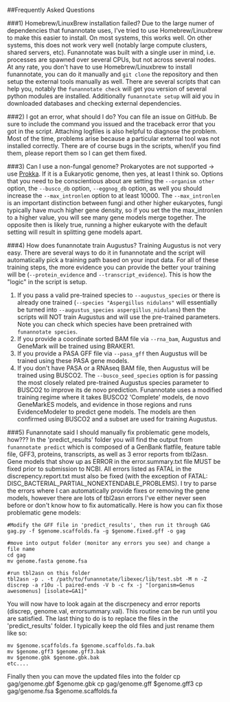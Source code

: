 ##Frequently Asked Questions

###1) Homebrew/LinuxBrew installation failed?
Due to the large numer of dependencies that funannotate uses, I've tried to use Homebrew/Linuxbrew to make this easier to install.  On most systems, this works well.  On other systems, this does not work very well (notably large compute clusters, shared servers, etc).  Funannotate was built with a single user in mind, i.e. processes are spawned over several CPUs, but not across several nodes.  At any rate, you don't have to use Homebrew/Linuxbrew to install funannotate, you can do it manually and `git clone` the repository and then setup the external tools manually as well.  There are several scripts that can help you, notably the `funannotate check` will get you version of several python modules are installed.  Additionally `funannotate setup` will aid you in downloaded databases and checking external dependencies.

###2) I got an error, what should I do?
You can file an issue on GitHub.  Be sure to include the command you issued and the traceback error that you got in the script.  Attaching logfiles is also helpful to diagnose the problem.  Most of the time, problems arise because a particular external tool was not installed correctly.  There are of course bugs in the scripts, when/if you find them, please report them so I can get them fixed.

###3) Can I use a non-fungal genome?
Prokaryotes are not supported -> use [Prokka](https://github.com/tseemann/prokka).  If it is a Eukaryotic genome, then yes, at least I think so.  Options that you need to be conscientious about are setting the `--organism other` option, the `--busco_db` option, `--eggnog_db` option, as well you should increase the `--max_intronlen` option to at least 10000. The `--max_intronlen` is an important distinction between fungi and other higher eukaryotes, fungi typically have much higher gene density, so if you set the the max_intronlen to a higher value, you will see many gene models merge together.  The opposite then is likely true, running a higher eukaryote with the default setting will result in splitting gene models apart.

###4) How does funannotate train Augustus?
Training Augustus is not very easy.  There are several ways to do it in funannotate and the script will automatically pick a training path based on your input data.  For all of these training steps, the more evidence you can provide the better your training will be (`--protein_evidence` and `--transcript_evidence`). This is how the "logic" in the script is setup.  
1) If you pass a valid pre-trained species to `--augustus_species` or there is already one trained (`--species "Aspergillus nidulans"` will essentially be turned into `--augustus_species aspergillus_nidulans`) then the scripts will NOT train Augustus and will use the pre-trained parameters.  Note you can check which species have been pretrained with `funannotate species`. 
2) If you provide a coordinate sorted BAM file via `--rna_bam`, Augustus and GeneMark will be trained using BRAKER1.  
3) If you provide a PASA GFF file via `--pasa_gff` then Augustus will be trained using these PASA gene models. 
4) If you don't have PASA or a RNAseq BAM file, then Augustus will be trained using BUSCO2.  The `--busco_seed_species` option is for passing the most closely related pre-trained Augustus species parameter to BUSCO2 to improve its de novo prediction.  Funannotate uses a modified training regime where it takes BUSCO2 'Complete' models, de novo GeneMarkES models, and evidence in those regions and runs EvidenceModeler to predict gene models.  The models are then confirmed using BUSCO2 and a subset are used for training Augustus.

###5) Funannotate said I should manually fix problematic gene models, how???
In the 'predict_results' folder you will find the output from `funannotate predict` which is composed of a GenBank flatfile, feature table file, GFF3, proteins, transcripts, as well as 3 error reports from tbl2asn.  Gene models that show up as ERROR in the error.summary.txt file MUST be fixed prior to submission to NCBI.  All errors listed as FATAL in the discrepency.report.txt must also be fixed (with the exception of FATAL: DISC_BACTERIAL_PARTIAL_NONEXTENDABLE_PROBLEMS).  I try to parse the errors where I can automatically provide fixes or removing the gene models, however there are lots of tbl2asn errors I've either never seen before or don't know how to fix automatically.  Here is how you can fix those problematic gene models:
```
#Modify the GFF file in 'predict_results', then run it through GAG
gag.py -f $genome.scaffolds.fa -g $genome.fixed.gff -o gag

#move into output folder (monitor any errors you see) and change a file name
cd gag
mv genome.fasta genome.fsa

#run tbl2asn on this folder
tbl2asn -p . -t /path/to/funannotate/libexec/lib/test.sbt -M n -Z discrep -a r10u -l paired-ends -V b -c fx -j "[organism=Genus awesomenus] [isolate=GA1]"
```
You will now have to look again at the discrpenecy and error reports (discrep, genome.val, errorsummary.val).  This routine can be run until you are satisfied.  The last thing to do is to replace the files in the 'predict_results' folder.  I typically keep the old files and just rename them like so:
```
mv $genome.scaffolds.fa $genome.scaffolds.fa.bak
mv $genome.gff3 $genome.gff3.bak
mv $genome.gbk $genome.gbk.bak
etc....
```
Finally then you can move the updated files into the folder
cp gag/genome.gbf $genome.gbk
cp gag/genome.gff $genome.gff3
cp gag/genome.fsa $genome.scaffolds.fa



